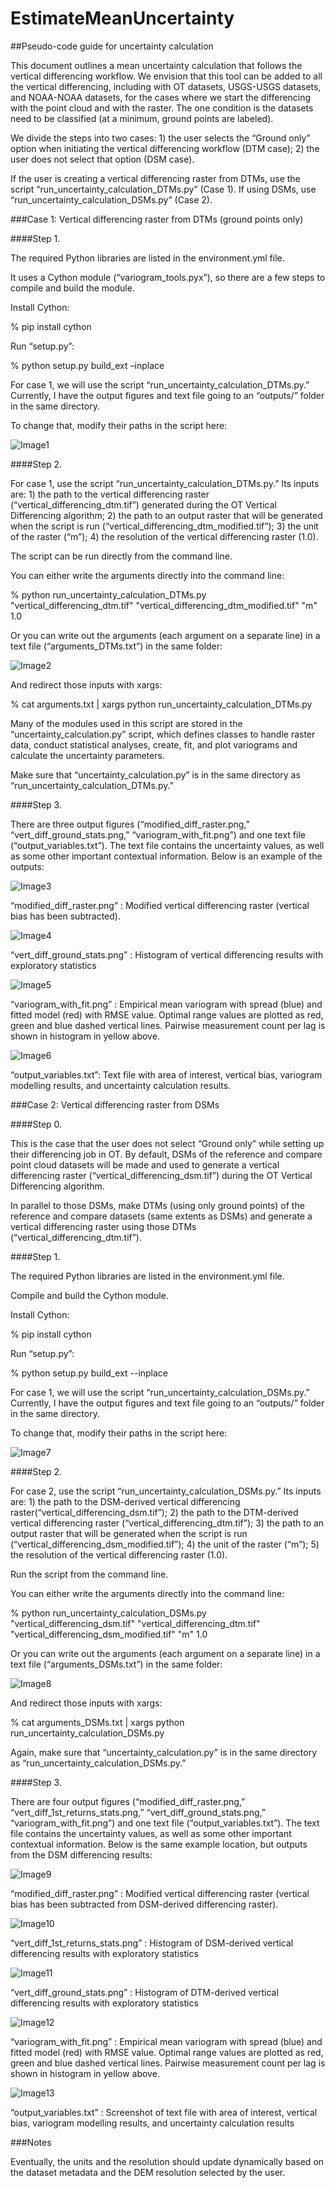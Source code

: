 # EstimateMeanUncertainty

##Pseudo-code guide for uncertainty calculation



This document outlines a mean uncertainty calculation that follows the vertical differencing workflow. We envision that this tool can be added to all the vertical differencing, including with OT datasets, USGS-USGS datasets, and NOAA-NOAA datasets, for the cases where we start the differencing with the point cloud and with the raster. The one condition is the datasets need to be classified (at a minimum, ground points are labeled). 



We divide the steps into two cases: 1) the user selects the “Ground only” option when initiating the vertical differencing workflow (DTM case); 2) the user does not select that option (DSM case). 



If the user is creating a vertical differencing raster from DTMs, use the script “run_uncertainty_calculation_DTMs.py” (Case 1). If using DSMs, use “run_uncertainty_calculation_DSMs.py” (Case 2).  



###Case 1: Vertical differencing raster from DTMs (ground points only)



####Step 1.

The required Python libraries are listed in the environment.yml file. 

It uses a Cython module (“variogram_tools.pyx”), so there are a few steps to compile and build the module. 

Install Cython:



% pip install cython



Run “setup.py”:



% python setup.py build_ext –inplace



For case 1, we will use the script “run_uncertainty_calculation_DTMs.py.” Currently, I have the output figures and text file going to an “outputs/” folder in the same directory. 

To change that, modify their paths in the script here:

![Image1](/README_files/image1.png)



 

####Step 2. 

For case 1, use the script “run_uncertainty_calculation_DTMs.py.” Its inputs are: 1) the path to the vertical differencing raster (“vertical_differencing_dtm.tif”) generated during the OT Vertical Differencing algorithm; 2) the path to an output raster that will be generated when the script is run (“vertical_differencing_dtm_modified.tif”); 3) the unit of the raster (“m”); 4) the resolution of the vertical differencing raster (1.0).



The script can be run directly from the command line.  



You can either write the arguments directly into the command line:



% python run_uncertainty_calculation_DTMs.py "vertical_differencing_dtm.tif" "vertical_differencing_dtm_modified.tif" "m" 1.0   



Or you can write out the arguments (each argument on a separate line) in a text file (“arguments_DTMs.txt”) in the same folder:

![Image2](/README_files/image2.png)





And redirect those inputs with xargs:



% cat arguments.txt | xargs python run_uncertainty_calculation_DTMs.py



Many of the modules used in this script are stored in the “uncertainty_calculation.py” script, which defines classes to handle raster data, conduct statistical analyses, create, fit, and plot variograms and calculate the uncertainty parameters. 



Make sure that “uncertainty_calculation.py” is in the same directory as “run_uncertainty_calculation_DTMs.py.”





####Step 3.

There are three output figures (“modified_diff_raster.png,” “vert_diff_ground_stats.png,” “variogram_with_fit.png”) and one text file (“output_variables.txt”). The text file contains the uncertainty values, as well as some other important contextual information. Below is an example of the outputs:



![Image3](/README_files/image3.png)

“modified_diff_raster.png” : Modified vertical differencing raster (vertical bias has been subtracted). 

![Image4](/README_files/image4.png)

“vert_diff_ground_stats.png” :  Histogram of vertical differencing results with exploratory statistics

![Image5](/README_files/image5.png)

“variogram_with_fit.png” : Empirical mean variogram with spread (blue) and fitted model (red) with RMSE value. Optimal range values are plotted as red, green and blue dashed vertical lines. Pairwise measurement count per lag is shown in histogram in yellow above. 


![Image6](/README_files/image6.png)

“output_variables.txt”: Text file with area of interest, vertical bias, variogram modelling results, and uncertainty calculation results.



###Case 2: Vertical differencing raster from DSMs



####Step 0.

This is the case that the user does not select “Ground only” while setting up their differencing job in OT. By default, DSMs of the reference and compare point cloud datasets will be made and used to generate a vertical differencing raster (“vertical_differencing_dsm.tif”) during the OT Vertical Differencing algorithm. 

In parallel to those DSMs, make DTMs (using only ground points) of the reference and compare datasets (same extents as DSMs) and generate a vertical differencing raster using those DTMs (“vertical_differencing_dtm.tif”).



####Step 1.

The required Python libraries are listed in the environment.yml file. 

Compile and build the Cython module. 

Install Cython:



% pip install cython



Run “setup.py”:



% python setup.py build_ext --inplace



For case 1, we will use the script “run_uncertainty_calculation_DSMs.py.” Currently, I have the output figures and text file going to an “outputs/” folder in the same directory. 

To change that, modify their paths in the script here: 

![Image7](/README_files/image7.png)





####Step 2. 

For case 2, use the script “run_uncertainty_calculation_DSMs.py.” Its inputs are: 1) the path to the DSM-derived vertical differencing raster(“vertical_differencing_dsm.tif”); 2) the path to the DTM-derived vertical differencing raster (“vertical_differencing_dtm.tif”); 3) the path to an output raster that will be generated when the script is run (“vertical_differencing_dsm_modified.tif”); 4) the unit of the raster (“m”); 5) the resolution of the vertical differencing raster (1.0).



Run the script from the command line.  



You can either write the arguments directly into the command line:



% python run_uncertainty_calculation_DSMs.py "vertical_differencing_dsm.tif" "vertical_differencing_dtm.tif" "vertical_differencing_dsm_modified.tif" "m" 1.0   



Or you can write out the arguments (each argument on a separate line) in a text file (“arguments_DSMs.txt”) in the same folder:

![Image8](/README_files/image8.png)

And redirect those inputs with xargs:



% cat arguments_DSMs.txt | xargs python run_uncertainty_calculation_DSMs.py



Again, make sure that “uncertainty_calculation.py” is in the same directory as “run_uncertainty_calculation_DSMs.py.”



####Step 3.

There are four output figures (“modified_diff_raster.png,” “vert_diff_1st_returns_stats.png,” “vert_diff_ground_stats.png,” “variogram_with_fit.png”) and one text file (“output_variables.txt”). The text file contains the uncertainty values, as well as some other important contextual information. Below is the same example location, but outputs from the DSM differencing results:



![Image9](/README_files/image9.png)

“modified_diff_raster.png” : Modified vertical differencing raster (vertical bias has been subtracted from DSM-derived differencing raster). 





![Image10](/README_files/image10.png)

“vert_diff_1st_returns_stats.png” : Histogram of DSM-derived vertical differencing results with exploratory statistics



![Image11](/README_files/image11.png)

“vert_diff_ground_stats.png” : Histogram of DTM-derived vertical differencing results with exploratory statistics


![Image12](/README_files/image12.png)

“variogram_with_fit.png” : Empirical mean variogram with spread (blue) and fitted model (red) with RMSE value. Optimal range values are plotted as red, green and blue dashed vertical lines. Pairwise measurement count per lag is shown in histogram in yellow above. 


![Image13](/README_files/image13.png)

“output_variables.txt” : Screenshot of text file with area of interest, vertical bias, variogram modelling results, and uncertainty calculation results



###Notes

Eventually, the units and the resolution should update dynamically based on the dataset metadata and the DEM resolution selected by the user.
